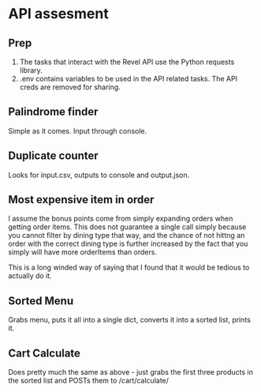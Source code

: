 # API assesment
## Prep
1. The tasks that interact with the Revel API use the Python requests library. 
2. .env contains variables to be used in the API related tasks. The API creds are removed for sharing.
   
## Palindrome finder
Simple as it comes. Input through console.

## Duplicate counter
Looks for input.csv, outputs to console and output.json.

## Most expensive item in order
I assume the bonus points come from simply expanding orders when getting order items. This does not guarantee a single call simply because you cannot filter by dining type that way, and the chance of not hittng an order with the correct dining type is further increased by the fact that you simply will have more orderItems than orders.

This is a long winded way of saying that I found that it would be tedious to actually do it.

## Sorted Menu
Grabs menu, puts it all into a single dict, converts it into a sorted list, prints it.

## Cart Calculate
Does pretty much the same as above - just grabs the first three products in the sorted list and POSTs them to /cart/calculate/